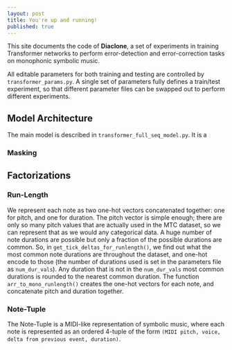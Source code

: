 ```yaml
---
layout: post
title: You're up and running!
published: true
---
```


This site documents the code of **Diaclone**, a set of experiments in training Transformer networks to perform error-detection and error-correction tasks on monophonic symbolic music.

All editable parameters for both training and testing are controlled by `transformer_params.py`. A single set of parameters fully defines a train/test experiment, so that different parameter files can be swapped out to perform different experiments.

## Model Architecture

The main model is described in `transformer_full_seq_model.py`. It is a


### Masking


## Factorizations

### Run-Length
We represent each note as two one-hot vectors concatenated together: one for pitch, and one for duration. The pitch vector is simple enough; there are only so many pitch values that are actually used in the MTC dataset, so we can represent that as we would any categorical data. A huge number of note durations are possible but only a fraction of the possible durations are common. So, in `get_tick_deltas_for_runlength()`, we find out what the most common note durations are throughout the dataset, and one-hot encode to those (the number of durations used is set in the parameters file as `num_dur_vals`). Any duration that is not in the `num_dur_vals` most common durations is rounded to the nearest common duration. The function `arr_to_mono_runlength()` creates the one-hot vectors for each note, and concatenate pitch and duration together.

### Note-Tuple
The Note-Tuple is a MIDI-like representation of symbolic music, where each note is represented as an ordered 4-tuple of the form `(MIDI pitch, voice, delta from previous event, duration)`.
